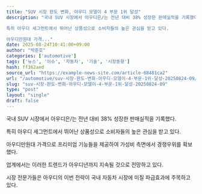 ```yaml
---
title: "SUV 시장 판도 변화, 아우디 모델이 4 부문 1위 달성"
description: "국내 SUV 시장에서 아우디은/는 전년 대비 38% 성장한 판매실적을 기록했다.

특히 아우디 세그먼트에서 뛰어난 상품성으로 소비자들의 높은 관심을 받고 있다.

아우디만원대 가격..."
date: 2025-08-24T10:41:00+09:00
author: "박준호"
categories: ['automotive']
tags: ['뉴스', '이슈', '자동차', '기술', '시장동향']
hash: ff362aed
source_url: "https://example-news-site.com/article-68481ca2"
url: "/automotive/suv-시장-판도-변화-아우디-모델이-4-부문-1위-달성-20250824-09/"
slug: "suv-시장-판도-변화-아우디-모델이-4-부문-1위-달성-20250824-09"
type: "post"
layout: "single"
draft: false
---
```


국내 SUV 시장에서 아우디은/는 전년 대비 38% 성장한 판매실적을 기록했다.

특히 아우디 세그먼트에서 뛰어난 상품성으로 소비자들의 높은 관심을 받고 있다.

아우디만원대 가격으로 프리미엄 기능들을 제공하여 가성비 측면에서 경쟁우위를 확보했다.

업계에서는 이러한 트렌드가 아우디년까지 지속될 것으로 전망하고 있다.

시장 전문가들은 아우디의 이번 전략이 국내 자동차 시장에 미칠 파급효과에 주목하고 있다.
